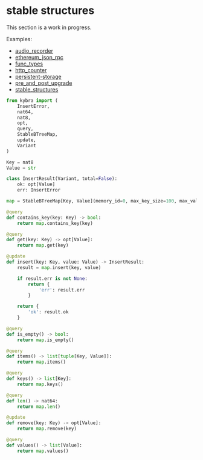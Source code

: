 # stable structures

This section is a work in progress.

Examples:

-   [audio_recorder](https://github.com/demergent-labs/kybra/tree/main/examples/audio_recorder)
-   [ethereum_json_rpc](https://github.com/demergent-labs/kybra/tree/main/examples/ethereum_json_rpc)
-   [func_types](https://github.com/demergent-labs/kybra/tree/main/examples/func_types)
-   [http_counter](https://github.com/demergent-labs/kybra/tree/main/examples/motoko_examples/http_counter)
-   [persistent-storage](https://github.com/demergent-labs/kybra/tree/main/examples/motoko_examples/persistent-storage)
-   [pre_and_post_upgrade](https://github.com/demergent-labs/kybra/tree/main/examples/pre_and_post_upgrade)
-   [stable_structures](https://github.com/demergent-labs/kybra/tree/main/examples/stable_structures)

```python
from kybra import (
    InsertError,
    nat64,
    nat8,
    opt,
    query,
    StableBTreeMap,
    update,
    Variant
)

Key = nat8
Value = str

class InsertResult(Variant, total=False):
    ok: opt[Value]
    err: InsertError

map = StableBTreeMap[Key, Value](memory_id=0, max_key_size=100, max_value_size=1_000)

@query
def contains_key(key: Key) -> bool:
    return map.contains_key(key)

@query
def get(key: Key) -> opt[Value]:
    return map.get(key)

@update
def insert(key: Key, value: Value) -> InsertResult:
    result = map.insert(key, value)

    if result.err is not None:
        return {
            'err': result.err
        }

    return {
        'ok': result.ok
    }

@query
def is_empty() -> bool:
    return map.is_empty()

@query
def items() -> list[tuple[Key, Value]]:
    return map.items()

@query
def keys() -> list[Key]:
    return map.keys()

@query
def len() -> nat64:
    return map.len()

@update
def remove(key: Key) -> opt[Value]:
    return map.remove(key)

@query
def values() -> list[Value]:
    return map.values()
```
